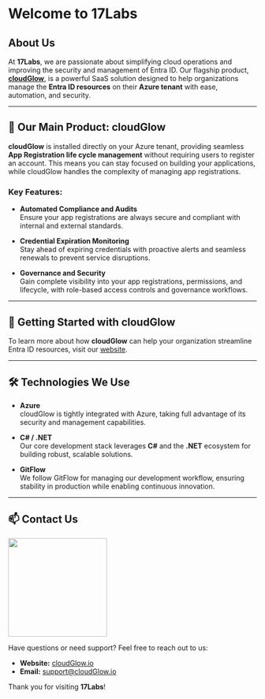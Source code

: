 # Welcome to 17Labs

## About Us

At **17Labs**, we are passionate about simplifying cloud operations and improving the security and management of Entra ID. Our flagship product, **[cloudGlow](https://cloudGlow.io)**, is a powerful SaaS solution designed to help organizations manage the **Entra ID resources** on their **Azure tenant** with ease, automation, and security.

---

## 🌟 Our Main Product: cloudGlow

**cloudGlow** is installed directly on your Azure tenant, providing seamless **App Registration life cycle management** without requiring users to register an account. This means you can stay focused on building your applications, while cloudGlow handles the complexity of managing app registrations.

### Key Features:
- **Automated Compliance and Audits**  
  Ensure your app registrations are always secure and compliant with internal and external standards.

- **Credential Expiration Monitoring**  
  Stay ahead of expiring credentials with proactive alerts and seamless renewals to prevent service disruptions.

- **Governance and Security**  
  Gain complete visibility into your app registrations, permissions, and lifecycle, with role-based access controls and governance workflows.

---

## 🚀 Getting Started with cloudGlow

To learn more about how **cloudGlow** can help your organization streamline Entra ID resources, visit our [website](https://cloudGlow.io).

---

## 🛠️ Technologies We Use

- **Azure**  
  cloudGlow is tightly integrated with Azure, taking full advantage of its security and management capabilities.
  
- **C# / .NET**  
  Our core development stack leverages **C#** and the **.NET** ecosystem for building robust, scalable solutions.

- **GitFlow**  
  We follow GitFlow for managing our development workflow, ensuring stability in production while enabling continuous innovation.

---

## 📫 Contact Us

<img height=200 src="[https://github.com/user-attachments/assets/cf07d2a3-8588-4836-b442-c343f59a784f](https://github.com/user-attachments/assets/a0eacad0-323a-425c-bc53-9424afdcb79a)" />

Have questions or need support? Feel free to reach out to us:

- **Website:** [cloudGlow.io](https://cloudGlow.io)
- **Email:** [support@cloudGlow.io](mailto:support@cloudGlow.io)

Thank you for visiting **17Labs**!
